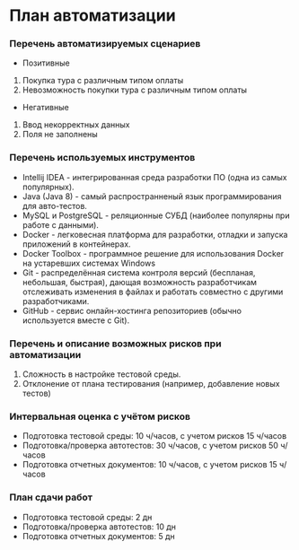 # План автоматизации

### Перечень автоматизируемых сценариев

* Позитивные
1. Покупка тура с различным типом оплаты 
2. Невозможность покупки тура с различным типом оплаты 

* Негативные
1. Ввод некорректных данных
2. Поля не заполнены

### Перечень используемых инструментов
* Intellij IDEA - интегрированная среда разработки ПО (одна из самых популярных).
* Java (Java 8) - самый распространненый язык программирования для авто-тестов.
* MySQL и PostgreSQL - реляционные СУБД (наиболее популярны при работе с данными).
* Docker - легковесная платформа для разработки, отладки и запуска приложений в контейнерах.
* Docker Toolbox - программное решение для использования Docker на устаревших системах Windows
* Git - распределённая система контроля версий (беспланая, небольшая, быстрая), дающая возможность разработчикам отслеживать изменения в файлах и работать совместно с другими разработчиками.
* GitHub - сервис онлайн-хостинга репозиториев (обычно используется вместе с Git).

### Перечень и описание возможных рисков при автоматизации
1. Сложность в настройке тестовой среды.
2. Отклонение от плана тестирования (например, добавление новых тестов)

### Интервальная оценка с учётом рисков
* Подготовка тестовой среды:
10 ч/часов, с учетом рисков 15 ч/часов
* Подготовка/проверка автотестов:
30 ч/часов, с учетом рисков 50 ч/часов
* Подготовка отчетных документов:
10 ч/часов, с учетом рисков 15 ч/часов

### План сдачи работ
* Подготовка тестовой среды: 2 дн
* Подготовка/проверка автотестов: 10 дн
* Подготовка отчетных документов: 5 дн